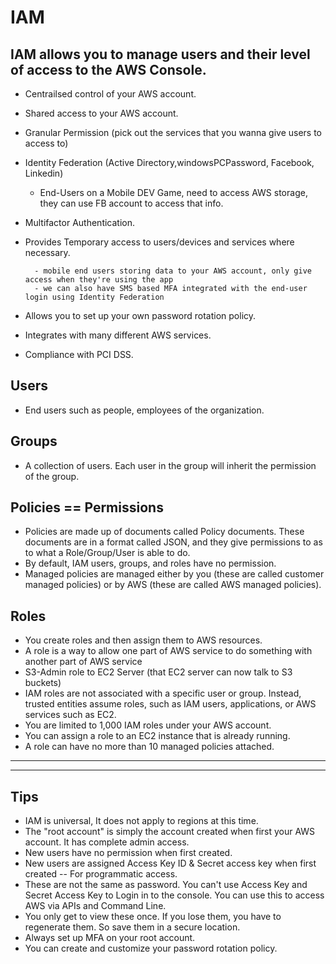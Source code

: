 # IAM

## IAM allows you to manage users and their level of access to the AWS Console.

- Centrailsed control of your AWS account.

- Shared access to your AWS account.

- Granular Permission (pick out the services that you wanna give users to access to)

- Identity Federation (Active Directory,windowsPCPassword, Facebook, Linkedin)
	- End-Users on a Mobile DEV Game, need to access AWS storage, they can use FB account to access that info.

- Multifactor Authentication.

- Provides Temporary access to users/devices and services where necessary.

        - mobile end users storing data to your AWS account, only give access when they're using the app
		- we can also have SMS based MFA integrated with the end-user login using Identity Federation

- Allows you to set up your own password rotation policy.

- Integrates with many different AWS services.

- Compliance with PCI DSS.



## Users
- End users such as people, employees of the organization.


## Groups
- A collection of users. Each user in the group will inherit the permission of the group.


## Policies  == Permissions
- Policies are made up of documents called Policy documents. These documents are in a format called JSON, and
they give permissions to as to what a Role/Group/User is able to do.
- By default, IAM users, groups, and roles have no permission.
- Managed policies are managed either by you (these are called customer managed policies) or by AWS (these are called AWS managed policies).


## Roles
- You create roles and then assign them to AWS resources.
- A role is a way to allow one part of AWS service to do something with another part of AWS service
- S3-Admin role to EC2 Server (that EC2 server can now talk to S3 buckets)
- IAM roles are not associated with a specific user or group. Instead, trusted entities assume roles, such as IAM users, applications, or AWS services such as EC2.
- You are limited to 1,000 IAM roles under your AWS account.
- You can assign a role to an EC2 instance that is already running. 
- A role can have no more than 10 managed policies attached.

---
---

## Tips

- IAM is universal, It does not apply to regions at this time.
- The "root account" is simply the account created when first your AWS account. It has complete admin access.
- New users have no permission when first created.
- New users are assigned Access Key ID & Secret access key when first created -- For programmatic access.
- These are not the same as password. You can't use Access Key and Secret Access Key to Login in to the console. You can use this to access AWS via APIs and Command Line.
- You only get to view these once. If you lose them, you have to regenerate them. So save them in a secure location.
- Always set up MFA on your root account.
- You can create and customize your password rotation policy.

